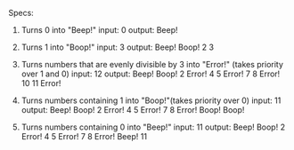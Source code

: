 Specs:
1. Turns 0 into "Beep!"
  input: 0
  output: Beep!

2. Turns 1 into "Boop!"
  input: 3
  output: Beep! Boop! 2 3

3. Turns numbers that are evenly divisible by 3 into "Error!" (takes priority over 1 and 0)
  input: 12
  output: Beep! Boop! 2 Error! 4 5 Error! 7 8 Error! 10 11 Error!

4. Turns numbers containing 1 into "Boop!"(takes priority over 0)
  input: 11
  output: Beep! Boop! 2 Error! 4 5 Error! 7 8 Error! Boop! Boop!
  
5. Turns numbers containing 0 into "Beep!"
  input: 11
  output: Beep! Boop! 2 Error! 4 5 Error! 7 8 Error! Beep! 11
